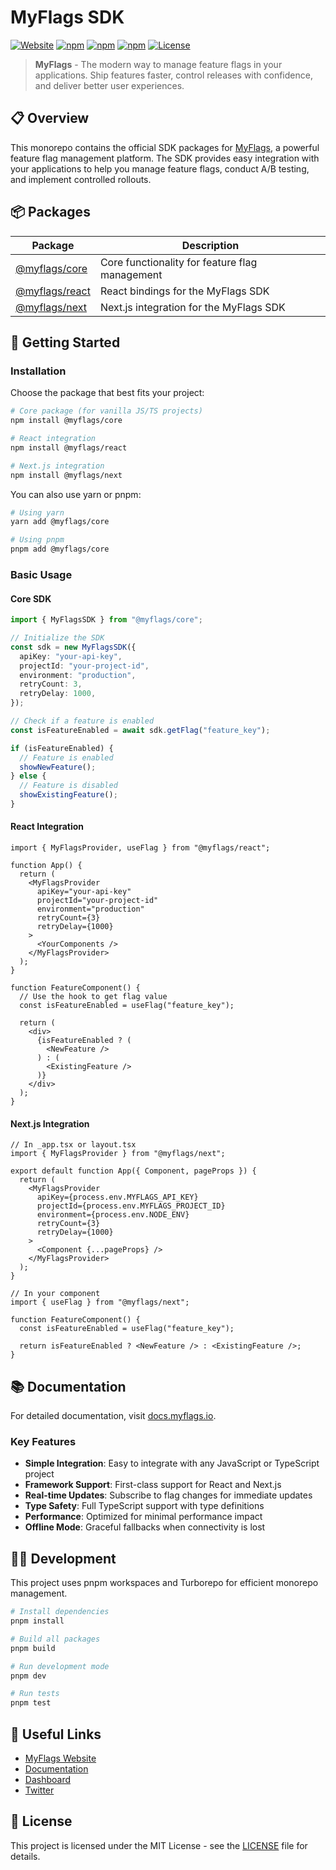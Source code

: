 # MyFlags SDK

[![Website](https://img.shields.io/badge/website-myflags.io-blue)](https://myflags.io)
[![npm](https://img.shields.io/npm/v/@myflags/core)](https://www.npmjs.com/package/@myflags/core)
[![npm](https://img.shields.io/npm/v/@myflags/react)](https://www.npmjs.com/package/@myflags/react)
[![npm](https://img.shields.io/npm/v/@myflags/next)](https://www.npmjs.com/package/@myflags/next)
[![License](https://img.shields.io/badge/License-MIT-green.svg)](LICENSE)

> **MyFlags** - The modern way to manage feature flags in your applications. Ship features faster, control releases with confidence, and deliver better user experiences.

## 📋 Overview

This monorepo contains the official SDK packages for [MyFlags](https://myflags.io), a powerful feature flag management platform. The SDK provides easy integration with your applications to help you manage feature flags, conduct A/B testing, and implement controlled rollouts.

## 📦 Packages

| Package | Description |
|---------|-------------|
| [@myflags/core](./packages/core) | Core functionality for feature flag management |
| [@myflags/react](./packages/react) | React bindings for the MyFlags SDK |
| [@myflags/next](./packages/next) | Next.js integration for the MyFlags SDK |

## 🚀 Getting Started

### Installation

Choose the package that best fits your project:

```bash
# Core package (for vanilla JS/TS projects)
npm install @myflags/core

# React integration
npm install @myflags/react

# Next.js integration
npm install @myflags/next
```

You can also use yarn or pnpm:

```bash
# Using yarn
yarn add @myflags/core

# Using pnpm
pnpm add @myflags/core
```

### Basic Usage

#### Core SDK

```typescript
import { MyFlagsSDK } from "@myflags/core";

// Initialize the SDK
const sdk = new MyFlagsSDK({
  apiKey: "your-api-key",
  projectId: "your-project-id",
  environment: "production",
  retryCount: 3,
  retryDelay: 1000,
});

// Check if a feature is enabled
const isFeatureEnabled = await sdk.getFlag("feature_key");

if (isFeatureEnabled) {
  // Feature is enabled
  showNewFeature();
} else {
  // Feature is disabled
  showExistingFeature();
}
```

#### React Integration

```tsx
import { MyFlagsProvider, useFlag } from "@myflags/react";

function App() {
  return (
    <MyFlagsProvider
      apiKey="your-api-key"
      projectId="your-project-id"
      environment="production"
      retryCount={3}
      retryDelay={1000}
    >
      <YourComponents />
    </MyFlagsProvider>
  );
}

function FeatureComponent() {
  // Use the hook to get flag value
  const isFeatureEnabled = useFlag("feature_key");
  
  return (
    <div>
      {isFeatureEnabled ? (
        <NewFeature />
      ) : (
        <ExistingFeature />
      )}
    </div>
  );
}
```

#### Next.js Integration

```tsx
// In _app.tsx or layout.tsx
import { MyFlagsProvider } from "@myflags/next";

export default function App({ Component, pageProps }) {
  return (
    <MyFlagsProvider
      apiKey={process.env.MYFLAGS_API_KEY}
      projectId={process.env.MYFLAGS_PROJECT_ID}
      environment={process.env.NODE_ENV}
      retryCount={3}
      retryDelay={1000}
    >
      <Component {...pageProps} />
    </MyFlagsProvider>
  );
}

// In your component
import { useFlag } from "@myflags/next";

function FeatureComponent() {
  const isFeatureEnabled = useFlag("feature_key");
  
  return isFeatureEnabled ? <NewFeature /> : <ExistingFeature />;
}
```

## 📚 Documentation

For detailed documentation, visit [docs.myflags.io](https://docs.myflags.io).

### Key Features

- **Simple Integration**: Easy to integrate with any JavaScript or TypeScript project
- **Framework Support**: First-class support for React and Next.js
- **Real-time Updates**: Subscribe to flag changes for immediate updates
- **Type Safety**: Full TypeScript support with type definitions
- **Performance**: Optimized for minimal performance impact
- **Offline Mode**: Graceful fallbacks when connectivity is lost

## 🧑‍💻 Development

This project uses pnpm workspaces and Turborepo for efficient monorepo management.

```bash
# Install dependencies
pnpm install

# Build all packages
pnpm build

# Run development mode
pnpm dev

# Run tests
pnpm test
```

## 🔗 Useful Links

- [MyFlags Website](https://myflags.io)
- [Documentation](https://myflags.io/documentation)
- [Dashboard](https://myflags.io/app/dashboard)
- [Twitter](https://twitter.com/myflags)

## 📄 License

This project is licensed under the MIT License - see the [LICENSE](LICENSE) file for details. 